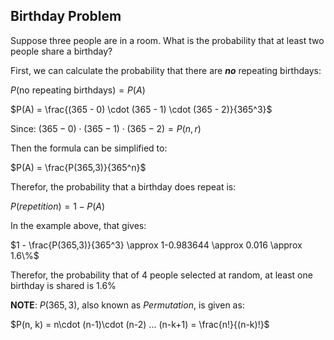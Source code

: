 ## Birthday Problem

Suppose three people are in a room. What is the probability that at least two people share a birthday?

First, we can calculate the probability that there are _**no**_ repeating birthdays:

$P(\text{no repeating birthdays}) = P(A)$

$P(A) = \frac{(365 - 0) \cdot (365 - 1) \cdot (365 - 2)}{365^3}$

Since:
$(365 - 0) \cdot (365 - 1) \cdot (365 - 2) = P(n,r)$

Then the formula can be simplified to:

$P(A) = \frac{P(365,3)}{365^n}$

Therefor, the probability that a birthday does repeat is:

$P(repetition) = 1 - P(A)$

In the example above, that gives:

$1 - \frac{P(365,3)}{365^3} \approx 1-0.983644 \approx 0.016 \approx 1.6\%$

Therefor, the probability that of 4 people selected at random, at least one birthday is shared is $1.6\%$

**NOTE**: $P(365,3)$, also known as $Permutation$, is given as:

$P(n, k) = n\cdot (n-1)\cdot (n-2) ... (n-k+1) = \frac{n!}{(n-k)!}$